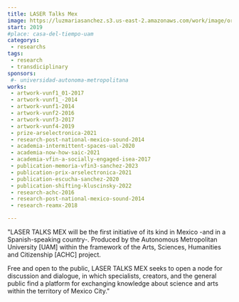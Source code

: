 ```yaml
---
title: LASER Talks Mex
image: https://luzmariasanchez.s3.us-east-2.amazonaws.com/work/image/original/LASER_LaserTalksMex_rgb_600X352.png
start: 2019
#place: casa-del-tiempo-uam
categorys:
 - researchs
tags:
 - research
 - transdiciplinary
sponsors:
 #- universidad-autonoma-metropolitana
works: 
 - artwork-vunf1_01-2017
 - artwork-vunf1_-2014
 - artwork-vunf1-2014
 - artwork-vunf2-2016
 - artwork-vunf3-2017
 - artwork-vunf4-2019
 - prize-arselectronica-2021
 - research-post-national-mexico-sound-2014
 - academia-intermittent-spaces-ual-2020
 - academia-now-how-saic-2021
 - academia-vfin-a-socially-engaged-isea-2017
 - publication-memoria-vfin3-sanchez-2023
 - publication-prix-arselectronica-2021
 - publication-escucha-sanchez-2020
 - publication-shifting-kluscinsky-2022
 - research-achc-2016
 - research-post-national-mexico-sound-2014
 - research-reamx-2018

---
```


"LASER TALKS MEX will be the first initiative of its kind in Mexico -and in a Spanish-speaking country-. Produced by the Autonomous Metropolitan University [UAM] within the framework of the Arts, Sciences, Humanities and Citizenship [ACHC] project.

Free and open to the public, LASER TALKS MEX seeks to open a node for discussion and dialogue, in which specialists, creators, and the general public find a platform for exchanging knowledge about science and arts within the territory of Mexico City."